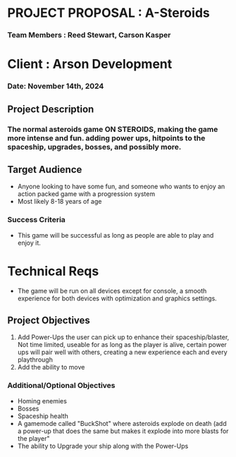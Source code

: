 # PROJECT PROPOSAL : A-Steroids
### Team Members : Reed Stewart, Carson Kasper
# Client : Arson Development
### Date: November 14th, 2024


## Project Description
### The normal asteroids game ON STEROIDS, making the game more intense and fun. adding power ups, hitpoints to the spaceship, upgrades, bosses, and possibly more.


## Target Audience
- Anyone looking to have some fun, and someone who wants to enjoy an action packed game with a progression system
- Most likely 8-18 years of age


### Success Criteria
- This game will be successful as long as people are able to play and enjoy it.


# Technical Reqs
- The game will be run on all devices except for console, a smooth experience for both devices with optimization and graphics settings.


## Project Objectives
1. Add Power-Ups the user can pick up to enhance their spaceship/blaster, Not time limited, useable for as long as the player is alive, certain power ups will pair well with others, creating a new experience each and every playthrough
2. Add the ability to move

### Additional/Optional Objectives
- Homing enemies
- Bosses
- Spaceship health
- A gamemode called "BuckShot" where asteroids explode on death (add a power-up that does the same but makes it explode into more blasts for the player"
- The ability to Upgrade your ship along with the Power-Ups
